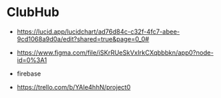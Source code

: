 # ClubHub
- https://lucid.app/lucidchart/ad76d84c-c32f-4fc7-abee-9cd1068a9d0a/edit?shared=true&page=0_0#

- https://www.figma.com/file/iSKrRUeSkVxIrkCXqbbbkn/app0?node-id=0%3A1

- firebase

- https://trello.com/b/YAle4hhN/project0
